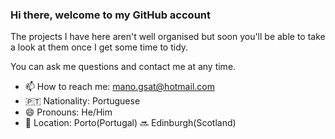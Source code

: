 ### Hi there, welcome to my GitHub account
The projects I have here aren't well organised but soon you'll be able to take a look at them once I get some time to tidy.

You can ask me questions and contact me at any time.

- 📫 How to reach me: mano.gsat@hotmail.com
- 🇵🇹 Nationality: Portuguese
- 😄 Pronouns: He/Him
- 📍 Location: Porto(Portugal) 🔜 Edinburgh(Scotland)
